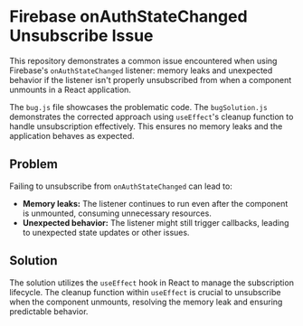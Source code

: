 # Firebase onAuthStateChanged Unsubscribe Issue

This repository demonstrates a common issue encountered when using Firebase's `onAuthStateChanged` listener: memory leaks and unexpected behavior if the listener isn't properly unsubscribed from when a component unmounts in a React application.

The `bug.js` file showcases the problematic code. The `bugSolution.js` demonstrates the corrected approach using `useEffect`'s cleanup function to handle unsubscription effectively. This ensures no memory leaks and the application behaves as expected.

## Problem

Failing to unsubscribe from `onAuthStateChanged` can lead to:

- **Memory leaks:** The listener continues to run even after the component is unmounted, consuming unnecessary resources.
- **Unexpected behavior:** The listener might still trigger callbacks, leading to unexpected state updates or other issues. 

## Solution

The solution utilizes the `useEffect` hook in React to manage the subscription lifecycle. The cleanup function within `useEffect` is crucial to unsubscribe when the component unmounts, resolving the memory leak and ensuring predictable behavior.